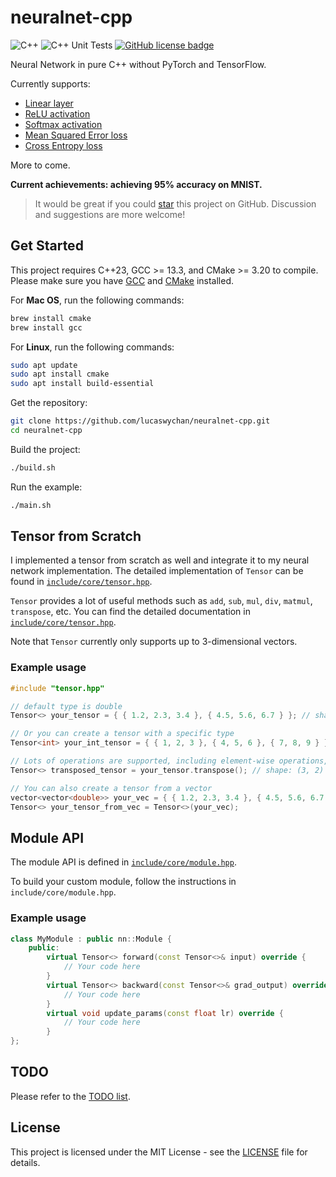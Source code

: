 # neuralnet-cpp

![C++](https://img.shields.io/badge/C%2B%2B-23-blue.svg)
![C++ Unit Tests](https://github.com/lucaswychan/neuralnet-cpp/actions/workflows/cpp_test.yaml/badge.svg)
[![GitHub license badge](https://img.shields.io/github/license/lucaswychan/neural-stock-prophet?color=blue)](https://opensource.org/licenses/MIT)

Neural Network in pure C++ without PyTorch and TensorFlow.

Currently supports:

-   [Linear layer](include/modules/layers/linear.hpp)
-   [ReLU activation](include/modules/activations/relu.hpp)
-   [Softmax activation](include/modules/activations/softmax.hpp)
-   [Mean Squared Error loss](include/modules/losses/mse.hpp)
-   [Cross Entropy loss](include/modules/losses/cross_entropy.hpp)

More to come.

**Current achievements: achieving 95% accuracy on MNIST.**

> It would be great if you could [star](https://github.com/lucaswychan/neuralnet-cpp) this project on GitHub. Discussion and suggestions are more welcome!

## Get Started

This project requires C++23, GCC >= 13.3, and CMake >= 3.20 to compile. Please make sure you have [GCC](https://gcc.gnu.org) and [CMake](https://cmake.org/) installed.

For **Mac OS**, run the following commands:

```bash
brew install cmake
brew install gcc
```

For **Linux**, run the following commands:

```bash
sudo apt update
sudo apt install cmake
sudo apt install build-essential
```

Get the repository:

```bash
git clone https://github.com/lucaswychan/neuralnet-cpp.git
cd neuralnet-cpp
```

Build the project:

```bash
./build.sh
```

Run the example:

```bash
./main.sh
```

## Tensor from Scratch

I implemented a tensor from scratch as well and integrate it to my neural network implementation. The detailed implementation of `Tensor` can be found in [`include/core/tensor.hpp`](include/core/tensor.hpp).

`Tensor` provides a lot of useful methods such as `add`, `sub`, `mul`, `div`, `matmul`, `transpose`, etc. You can find the detailed documentation in [`include/core/tensor.hpp`](include/core/tensor.hpp).

Note that `Tensor` currently only supports up to 3-dimensional vectors.

### Example usage

```cpp
#include "tensor.hpp"

// default type is double
Tensor<> your_tensor = { { 1.2, 2.3, 3.4 }, { 4.5, 5.6, 6.7 } }; // shape: (2, 3)

// Or you can create a tensor with a specific type
Tensor<int> your_int_tensor = { { 1, 2, 3 }, { 4, 5, 6 }, { 7, 8, 9 } } // shape: (3, 3);

// Lots of operations are supported, including element-wise operations, matrix multiplication, etc.
Tensor<> transposed_tensor = your_tensor.transpose(); // shape: (3, 2)

// You can also create a tensor from a vector
vector<vector<double>> your_vec = { { 1.2, 2.3, 3.4 }, { 4.5, 5.6, 6.7 } };
Tensor<> your_tensor_from_vec = Tensor<>(your_vec);
```

## Module API

The module API is defined in [`include/core/module.hpp`](include/core/module.hpp).

To build your custom module, follow the instructions in `include/core/module.hpp`.

### Example usage

```cpp
class MyModule : public nn::Module {
    public:
        virtual Tensor<> forward(const Tensor<>& input) override {
            // Your code here
        }
        virtual Tensor<> backward(const Tensor<>& grad_output) override {
            // Your code here
        }
        virtual void update_params(const float lr) override {
            // Your code here
        }
};
```

## TODO

Please refer to the [TODO list](https://github.com/lucaswychan/neuralnet-cpp/blob/main/TODO.md).

## License

This project is licensed under the MIT License - see the [LICENSE](LICENSE) file for details.

